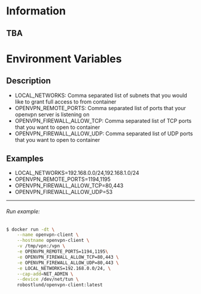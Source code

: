 
# Information
TBA
----------
# Environment Variables
## Description
- LOCAL_NETWORKS: Comma separated list of subnets that you would like to grant full access to from container
- OPENVPN_REMOTE_PORTS: Comma separated list of ports that your openvpn server is listening on
- OPENVPN_FIREWALL_ALLOW_TCP: Comma separated list of TCP ports that you want to open to container
- OPENVPN_FIREWALL_ALLOW_UDP: Comma separated list of UDP ports that you want to open to container
## Examples
- LOCAL_NETWORKS=192.168.0.0/24,192.168.1.0/24
- OPENVPN_REMOTE_PORTS=1194,1195
- OPENVPN_FIREWALL_ALLOW_TCP=80,443
- OPENVPN_FIREWALL_ALLOW_UDP=53

----------
###### Run example:
```sh
$ docker run -dt \
    --name openvpn-client \
    --hostname openvpn-client \
    -v /tmp/vpn:/vpn \
    -e OPENVPN_REMOTE_PORTS=1194,1195\
    -e OPENVPN_FIREWALL_ALLOW_TCP=80,443 \
    -e OPENVPN_FIREWALL_ALLOW_UDP=80,443 \
    -e LOCAL_NETWORKS=192.168.0.0/24, \
    --cap-add=NET_ADMIN \
    --device /dev/net/tun \
    robostlund/openvpn-client:latest
```